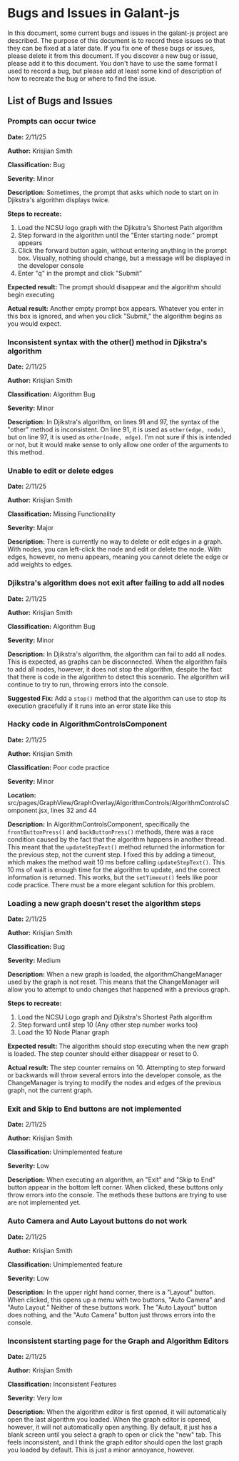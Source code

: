 # Bugs and Issues in Galant-js

In this document, some current bugs and issues in the galant-js
project are described. The purpose of this document is to record
these issues so that they can be fixed at a later date. If you fix
one of these bugs or issues, please delete it from this document. If
you discover a new bug or issue, please add it to this document. You
don't have to use the same format I used to record a bug, but please
add at least some kind of description of how to recreate the bug or
where to find the issue.

## List of Bugs and Issues

### Prompts can occur twice

**Date:** 2/11/25

**Author:** Krisjian Smith

**Classification:** Bug

**Severity:** Minor

**Description:** Sometimes, the prompt that asks which node to start on
in Djikstra's algorithm displays twice.

**Steps to recreate:**
1. Load the NCSU logo graph with the Djikstra's Shortest Path
algorithm
2. Step forward in the algorithm until the "Enter starting node:" prompt
appears
3. Click the forward button again, without entering anything in the
prompt box. Visually, nothing should change, but a message will be
displayed in the developer console
4. Enter "q" in the prompt and click "Submit"

**Expected result:** The prompt should disappear and the algorithm
should begin executing

**Actual result:** Another empty prompt box appears. Whatever you enter
in this box is ignored, and when you click "Submit," the algorithm begins
as you would expect.

### Inconsistent syntax with the other() method in Djikstra's algorithm

**Date:** 2/11/25

**Author:** Krisjian Smith

**Classification:** Algorithm Bug

**Severity:** Minor

**Description:** In Djikstra's algorithm, on lines 91 and 97, the syntax
of the "other" method is inconsistent. On line 91, it is used as
`other(edge, node)`, but on line 97, it is used as `other(node, edge)`.
I'm not sure if this is intended or not, but it would make sense to only
allow one order of the arguments to this method.

### Unable to edit or delete edges

**Date:** 2/11/25

**Author:** Krisjian Smith

**Classification:** Missing Functionality

**Severity:** Major

**Description:** There is currently no way to delete or edit edges in
a graph. With nodes, you can left-click the node and edit or delete the
node. With edges, however, no menu appears, meaning you cannot delete
the edge or add weights to edges.

### Djikstra's algorithm does not exit after failing to add all nodes

**Date:** 2/11/25

**Author:** Krisjian Smith

**Classification:** Algorithm Bug

**Severity:** Minor

**Description:** In Djikstra's algorithm, the algorithm can fail to add
all nodes. This is expected, as graphs can be disconnected. When the
algorithm fails to add all nodes, however, it does not stop the
algorithm, despite the fact that there is code in the algorithm to
detect this scenario. The algorithm will continue to try to run, throwing
errors into the console.

**Suggested Fix:** Add a `stop()` method that the algorithm can use to
stop its execution gracefully if it runs into an error state like this

### Hacky code in AlgorithmControlsComponent

**Date:** 2/11/25

**Author:** Krisjian Smith

**Classification:** Poor code practice

**Severity:** Minor

**Location:** src/pages/GraphView/GraphOverlay/AlgorithmControls/AlgorithmControlsComponent.jsx, lines 32 and 44

**Description:** In AlgorithmControlsComponent, specifically the 
`frontButtonPress()` and `backButtonPress()` methods, there was a
race condition caused by the fact that the algorithm happens in
another thread. This meant that the `updateStepText()` method returned
the information for the previous step, not the current step. I fixed
this by adding a timeout, which makes the method wait 10 ms before
calling `updateStepText()`. This 10 ms of wait is enough time for the
algorithm to update, and the correct information is returned. This works,
but the `setTimeout()` feels like poor code practice. There must be
a more elegant solution for this problem.

### Loading a new graph doesn't reset the algorithm steps

**Date:** 2/11/25

**Author:** Krisjian Smith

**Classification:** Bug

**Severity:** Medium

**Description:** When a new graph is loaded, the algorithmChangeManager
used by the graph is not reset. This means that the ChangeManager will
allow you to attempt to undo changes that happened with a previous
graph.

**Steps to recreate:**
1. Load the NCSU Logo graph and Djikstra's Shortest Path algorithm
2. Step forward until step 10 (Any other step number works too)
3. Load the 10 Node Planar graph

**Expected result:** The algorithm should stop executing when the new
graph is loaded. The step counter should either disappear or reset to 0.

**Actual result:** The step counter remains on 10. Attempting to step
forward or backwards will throw several errors into the developer 
console, as the ChangeManager is trying to modify the nodes and edges
of the previous graph, not the current graph.

### Exit and Skip to End buttons are not implemented

**Date:** 2/11/25

**Author:** Krisjian Smith

**Classification:** Unimplemented feature

**Severity:** Low

**Description:** When executing an algorithm, an "Exit" and "Skip to End"
button appear in the bottom left corner. When clicked, these buttons
only throw errors into the console. The methods these buttons are
trying to use are not implemented yet.

### Auto Camera and Auto Layout buttons do not work

**Date:** 2/11/25

**Author:** Krisjian Smith

**Classification:** Unimplemented feature

**Severity:** Low

**Description:** In the upper right hand corner, there is a "Layout"
button. When clicked, this opens up a menu with two buttons, "Auto
Camera" and "Auto Layout." Neither of these buttons work. The "Auto
Layout" button does nothing, and the "Auto Camera" button just throws
errors into the console.

### Inconsistent starting page for the Graph and Algorithm Editors

**Date:** 2/11/25

**Author:** Krisjian Smith

**Classification:** Inconsistent Features

**Severity:** Very low

**Description:** When the algorithm editor is first opened, it will
automatically open the last algorithm you loaded. When the graph editor
is opened, however, it will not automatically open anything. By default,
it just has a blank screen until you select a graph to open or click
the "new" tab. This feels inconsistent, and I think the graph editor
should open the last graph you loaded by default. This is just a minor
annoyance, however.

